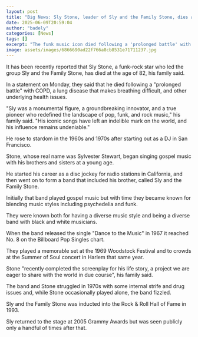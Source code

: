 ```yaml
---
layout: post
title: "Big News: Sly Stone, leader of Sly and the Family Stone, dies aged 82"
date: 2025-06-09T20:59:04
author: "badely"
categories: [News]
tags: []
excerpt: "The funk music icon died following a 'prolonged battle' with COPD and other underlying health issues, his family said."
image: assets/images/6866690ad22f766a8cb8531e71711237.jpg
---
```


It has been recently reported that Sly Stone, a funk-rock star who led the group Sly and the Family Stone, has died at the age of 82, his family said. 

In a statement on Monday, they said that he died following a "prolonged battle" with COPD, a lung disease that makes breathing difficult, and other underlying health issues. 

"Sly was a monumental figure, a groundbreaking innovator, and a true pioneer who redefined the landscape of pop, funk, and rock music," his family said. "His iconic songs have left an indelible mark on the world, and his influence remains undeniable."

He rose to stardom in the 1960s and 1970s after starting out as a DJ in San Francisco.

Stone, whose real name was Sylvester Stewart, began singing gospel music with his brothers and sisters at a young age. 

He started his career as a disc jockey for radio stations in California, and then went on to form a band that included his brother, called Sly and the Family Stone.

Initially that band played gospel music but with time they became known for blending music styles including psychedelia and funk.

They were known both for having a diverse music style and being a diverse band with black and white musicians.

When the band released the single "Dance to the Music" in 1967 it reached No. 8 on the Billboard Pop Singles chart. 

They played a memorable set at the 1969 Woodstock Festival and to crowds at the Summer of Soul concert in Harlem that same year. 

Stone "recently completed the screenplay for his life story, a project we are eager to share with the world in due course", his family said. 

The band and Stone struggled in 1970s with some internal strife and drug issues and, while Stone occasionally played alone, the band fizzled.

Sly and the Family Stone was inducted into the Rock & Roll Hall of Fame in 1993. 

Sly returned to the stage at 2005 Grammy Awards but was seen publicly only a handful of times after that. 

